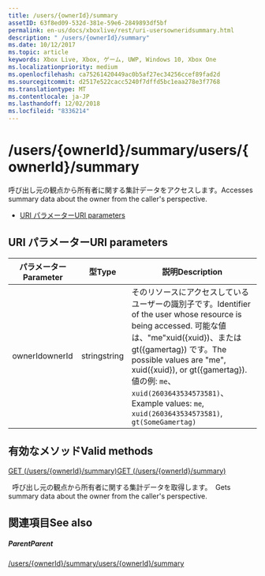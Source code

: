 ```yaml
---
title: /users/{ownerId}/summary
assetID: 63f8ed09-532d-381e-59e6-2849893df5bf
permalink: en-us/docs/xboxlive/rest/uri-usersowneridsummary.html
description: " /users/{ownerId}/summary"
ms.date: 10/12/2017
ms.topic: article
keywords: Xbox Live, Xbox, ゲーム, UWP, Windows 10, Xbox One
ms.localizationpriority: medium
ms.openlocfilehash: ca75261420449ac0b5af27ec34256ccef89fad2d
ms.sourcegitcommit: d2517e522cacc5240f7dffd5bc1eaa278e3f7768
ms.translationtype: MT
ms.contentlocale: ja-JP
ms.lasthandoff: 12/02/2018
ms.locfileid: "8336214"
---
```

# <a name="usersowneridsummary"></a><span data-ttu-id="80f42-104">/users/{ownerId}/summary</span><span class="sxs-lookup"><span data-stu-id="80f42-104">/users/{ownerId}/summary</span></span>
<span data-ttu-id="80f42-105">呼び出し元の観点から所有者に関する集計データをアクセスします。</span><span class="sxs-lookup"><span data-stu-id="80f42-105">Accesses summary data about the owner from the caller's perspective.</span></span>

  * [<span data-ttu-id="80f42-106">URI パラメーター</span><span class="sxs-lookup"><span data-stu-id="80f42-106">URI parameters</span></span>](#ID4EQ)

<a id="ID4EQ"></a>


## <a name="uri-parameters"></a><span data-ttu-id="80f42-107">URI パラメーター</span><span class="sxs-lookup"><span data-stu-id="80f42-107">URI parameters</span></span>

| <span data-ttu-id="80f42-108">パラメーター</span><span class="sxs-lookup"><span data-stu-id="80f42-108">Parameter</span></span>| <span data-ttu-id="80f42-109">型</span><span class="sxs-lookup"><span data-stu-id="80f42-109">Type</span></span>| <span data-ttu-id="80f42-110">説明</span><span class="sxs-lookup"><span data-stu-id="80f42-110">Description</span></span>|
| --- | --- | --- |
| <span data-ttu-id="80f42-111">ownerId</span><span class="sxs-lookup"><span data-stu-id="80f42-111">ownerId</span></span>| <span data-ttu-id="80f42-112">string</span><span class="sxs-lookup"><span data-stu-id="80f42-112">string</span></span>| <span data-ttu-id="80f42-113">そのリソースにアクセスしているユーザーの識別子です。</span><span class="sxs-lookup"><span data-stu-id="80f42-113">Identifier of the user whose resource is being accessed.</span></span> <span data-ttu-id="80f42-114">可能な値は、"me"xuid({xuid})、または gt({gamertag}) です。</span><span class="sxs-lookup"><span data-stu-id="80f42-114">The possible values are "me", xuid({xuid}), or gt({gamertag}).</span></span> <span data-ttu-id="80f42-115">値の例: <code>me</code>、 <code>xuid(2603643534573581)</code>、</span><span class="sxs-lookup"><span data-stu-id="80f42-115">Example values: <code>me</code>, <code>xuid(2603643534573581)</code>,</span></span> <code>gt(SomeGamertag)</code>|

<a id="ID4ESB"></a>


## <a name="valid-methods"></a><span data-ttu-id="80f42-116">有効なメソッド</span><span class="sxs-lookup"><span data-stu-id="80f42-116">Valid methods</span></span>

[<span data-ttu-id="80f42-117">GET (/users/{ownerId}/summary)</span><span class="sxs-lookup"><span data-stu-id="80f42-117">GET (/users/{ownerId}/summary)</span></span>](uri-usersowneridsummaryget.md)

<span data-ttu-id="80f42-118">&nbsp;&nbsp;呼び出し元の観点から所有者に関する集計データを取得します。</span><span class="sxs-lookup"><span data-stu-id="80f42-118">&nbsp;&nbsp;Gets summary data about the owner from the caller's perspective.</span></span>

<a id="ID4E3B"></a>


## <a name="see-also"></a><span data-ttu-id="80f42-119">関連項目</span><span class="sxs-lookup"><span data-stu-id="80f42-119">See also</span></span>

<a id="ID4E5B"></a>


##### <a name="parent"></a><span data-ttu-id="80f42-120">Parent</span><span class="sxs-lookup"><span data-stu-id="80f42-120">Parent</span></span>

[<span data-ttu-id="80f42-121">/users/{ownerId}/summary</span><span class="sxs-lookup"><span data-stu-id="80f42-121">/users/{ownerId}/summary</span></span>]()
